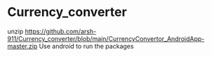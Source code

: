 # Currency_converter


unzip https://github.com/arsh-911/Currency_converter/blob/main/CurrencyConvertor_AndroidApp-master.zip 
Use android to run the packages
